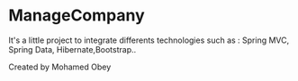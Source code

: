 ManageCompany
=============

It's a little project to integrate differents technologies such as : Spring MVC, Spring Data, Hibernate,Bootstrap..

Created by Mohamed Obey
